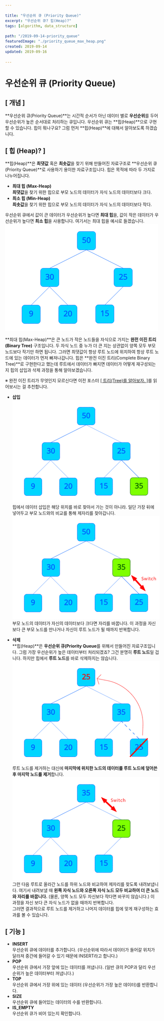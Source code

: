 ```yaml
---

title: "우선순위 큐 (Priority Queue)"
excerpt: "우선순위 큐? 힙(Heap)?"
tags: [algorithm, data_structure]

path: "/2019-09-14-priority_queue"
featuredImage: "./priority_queue_max_heap.png"
created: 2019-09-14
updated: 2019-09-16

---
```


# 우선순위 큐 (Priority Queue)

## \[ 개념 \]  
  **우선순위 큐(Priority Queue)**는 시간적 순서가 아닌 데이터 별로 **우선순위**를 두어 우선순위가 높은 순서대로 처리하는 큐입니다. 우선순위 큐는 **힙(Heap)**으로 구현할 수 있습니다. 힙이 뭐나구요? 그럼 먼저 **힙(Heap)**에 대해서 알아보도록 하겠습니다.    
  
## \[ 힙 (Heap)? \]  
  **힙(Heap)**은  **최댓값** 혹은 **최솟값**을 찾기 위해 만들어진 자료구조로 **우선순위 큐 (Priority Queue)**로 사용하기 용이한 자료구조입니다. 힙은 목적에 따라 두 가지로 나누어집니다.  
  * **최대 힙 (Max-Heap)**  
    **최댓값**을 찾기 위한 힙으로 부모 노드의 데이터가 자식 노드의 데이터보다 크다.  
  * **최소 힙 (Min-Heap)**  
    **최솟값**을 찾기 위한 힙으로 부모 노드의 데이터가 자식 노드의 데이터보다 작다.  


  우선순위 큐에서 값이 큰 데이터가 우선순위가 높다면 **최대 힙**을, 값이 작은 데이터가 우선순위가 높다면 **최소 힙**을 사용합니다. 여기서는 최대 힙을 예시로 들겠습니다.  
  **![최대 힙(Max-Heap)](priority_queue_max_heap.png)**  
  
  **최대 힙(Max-Heap)**은 큰 노드가 작은 노드들을 자식으로 가지는 **완전 이진 트리(Binary Tree)** 구조입니다. 두 자식 노드 중 누가 더 큰 지는 상관없이 양쪽 모두 부모 노드보다 작기만 하면 됩니다. 그러면 최댓값이 항상 루트 노드에 위치하여 항상 루트 노드에 있는 데이터가 먼저 빠져나갑니다. 힙은 **완전 이진 트리(Complete Binary Tree)**로 구현한다고 했는데 루트에서 데이터가 빠지면 데이터가 어떻게 재구성되는지 힙의 삽입과 삭제 과정을 통해 알아보겠습니다.  
  
  ※ 완전 이진 트리가 무엇인지 모르신다면 이전 포스터 [\[ 트리(Tree)를 알아보자. \]](https://goo-gy.github.io/2019-09-13-tree/)를 읽어보시는 걸 추천합니다.  
  
  * **삽입**  
    **![노드 추가](priority_queue_heap_push.png)**  
    힙에서 데이터 삽입은 해당 위치를 바로 찾아서 가는 것이 아니라. 일단 가장 뒤에 넣어두고 부모 노드와의 비교를 통해 제자리를 찾아갑니다.  
    **![위치 찾기](priority_queue_heap_move_up.png)**  
    부모 노드의 데이터가 자신의 데이터보다 크다면 자리를 바꿉니다. 이 과정을 자신 보다 큰 부모 노드를 만나거나 자신이 루트 노드가 될 때까지 반복합니다.
    
  * **삭제**  
    **힙(Heap)**은 **우선순위 큐(Priority Queue**를 위해서 만들어진 자료구조입니다. 그럼 가장 우선순위가 높은 데이터부터 처리되겠죠? 그건 분명히 **루트 노드**일 겁니다. 하지만 힙에서 **루트 노드**를 바로 삭제하지는 않습니다.  
    **![루트 덮어쓰기 & 삭제](priority_queue_heap_copy_remove.png)**   
    루트 노드를 제거하는 대신에 **마지막에 위치한 노드의 데이터를 루트 노드에 덮어쓴 후 마지막 노드를 제거**합니다. 
    **![위치 찾기](priority_queue_heap_move_down.png)**  
    그런 다음 루트로 올라간 노드를 하위 노드와 비교하여 제자리를 찾도록 내려보냅니다. 여기서 내려보낼 때 **왼쪽 자식 노드와 오른쪽 자식 노드 모두 비교하여 더 큰 노드와 자리를 바꿉니다.** (물론, 양쪽 노드 모두 자신보다 작다면 바꾸지 않습니다.) 이 과정을 자신 보다 큰 자식 노드가 없을 때까지 반복합니다.  
    그러면 결과적으로 루트 노드를 제거하고 나머지 데이터를 힙에 맞게 재구성하는 효과를 볼 수 있습니다.  
  
## \[ 기능 \]  
  * **INSERT**  
    우선순위 큐에 데이터를 추가합니다. (우선순위에 따라서 데이터가 들어갈 위치가 달라져 중간에 들어갈 수 있기 때문에 INSERT라고 합니다.)  
  * **POP**  
    우선순위 큐에서 가장 앞에 있는 데이터를 꺼냅니다. (일반 큐의 POP과 달리 우선순위가 높은 데이터부터 꺼냅니다.)  
  * **TOP**  
    우선순위 큐에서 가장 위에 있는 데이터 (우선순위가 가장 높은 데이터)를 반환합니다.  
  * **SIZE**  
    우선순위 큐에 들어있는 데이터의 수를 반환합니다.  
  * **IS_EMPTY**  
    우선순위 큐가 비어 있는지 확인합니다.  
